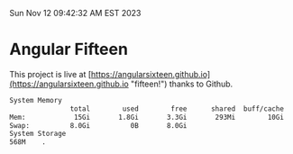 Sun Nov 12 09:42:32 AM EST 2023

# Angular Fifteen


This project is live at [https://angularsixteen.github.io](https://angularsixteen.github.io "fifteen!") thanks to Github.

```bash
System Memory
               total        used        free      shared  buff/cache   available
Mem:            15Gi       1.8Gi       3.3Gi       293Mi        10Gi        13Gi
Swap:          8.0Gi          0B       8.0Gi
System Storage
568M	.
```

